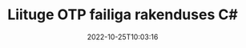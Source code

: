 ---
############################# Static ############################
layout: "auto-gen-merger"
date: 2022-10-25T10:03:16
draft: false
otherformats: pdf pps ppsx ppt pptx rtf tex vdx vsdm vsdx vssm vssx vstm vstx vsx vtx

############################# Head ############################
head_title: "Liituge OTP failidega rakenduses C# | OTP Ühinemine"
head_description: "Ühendage mitu OTP faili üheks failiks, kasutades C# .NET dokumentide liitmise API-t. Ühendage konkreetsed lehed või lehevahemikud erinevatest dokumentidest üheks dokumendiks."

############################# Header ############################
title: "Liituge OTP failiga rakenduses C#"
description: "Liituge tootega OTP mõne rea koodiga .NET."
bg_image: "https://cms.admin.containerize.com/templates/aspose/App_Themes/V3/images/bg/header1.png"
bg_overlay: false
button:
    enable: true
    icon: "fas fa-arrow-down"
    label: "Laadige alla tasuta prooviversioon"
    link: "https://downloads.groupdocs.com/merger/net"

############################# SubMenu ############################
submenu:
    enable: true

    left:
        img_alt: "GroupDocs.Merger for .NET"
        image: "https://cms.admin.containerize.com/templates/groupdocs/images/product-logos/90x90-noborder/groupdocs-merger-net.png"
        product: "GroupDocs.Merger"
        platform: ".NET"

    middle:
        button:

            # button loop
            - link: "https://apireference.groupdocs.com/merger/net"
              text: "API viide"

            # button loop
            - link: "https://github.com/groupdocs-merger"
              text: "Koodi näited"

            # button loop
            - link: "https://products.groupdocs.app/merger/family"
              text: "Reaalajas demod"

            # button loop
            - link: "https://purchase.groupdocs.com/pricing/merger/net"
              text: "Hinnakujundus"

    right:
        link_download: "https://downloads.groupdocs.com/merger"
        link_learn: "https://docs.groupdocs.com/merger/net"
        link_buy: "https://purchase.groupdocs.com"

############################# About ############################
about:
    enable: true
    title: "Teave toote GroupDocs.Merger for .NET API kohta"
    content: |
        [GroupDocs.Merger for .NET](/et/merger/net/) pakub mugavat lahendust mitme PDF-i, Microsoft Office'i (Word, Excel, PowerPoint, OneNote), OpenDocumenti, HTML-i, piltide ja palju muid dokumente ühte faili .NET rakendustes. GroupDocs.Merger säästab teid palju vaeva, kuna teil on lubatud liituda OTP dokumentidega – pole vaja installida kolmanda osapoole tarkvara, töölauarakendusi ega pistikprogramme. Nüüd pole vaja aega raisata ja faile käsitsi ühendada! GroupDocsi missioon on pakkuda parimat kvaliteeti ja lihtsustada dokumentide töötlemise töövooge.
        
        GroupDocs.Merger API on õige valik ettevõtete lahenduste jaoks, mis vajavad failide ühendamise funktsioone. Neid API-sid toetavad hästi kõik suuremad operatsioonisüsteemid ja platvormid, sealhulgas .NET Framework, .NET Standard, .NET Core, Mono.

############################# Steps ############################
steps:
    enable: true
    title_left: "Kuidas ühendada mitu OTP faili"
    content_left: |
        [GroupDocs.Merger for .NET](/et/merger/net/) muudab toote .NET arendajatel hõlpsaks kahe või enama OTP faili liitmise oma rakendustes, rakendades paar lihtsat sammu.
        
        * Looge **Merger** uus eksemplar ja edastage lähtedokumendi tee konstruktori parameetrina.
        * Helistage **Join** klassist **Merger** ja edastage teine ​​lähtedokumendi tee.
        * Liidetud dokumendi salvestamiseks helistage **Save** klassist **Merger**.

    title_right: "Nõuded süsteemile"
    content_right: |
        GroupDocs.Merger for .NET API-sid toetavad kõik suuremad platvormid ja operatsioonisüsteemid. Enne alloleva koodi käivitamist veenduge, et teie süsteemi on installitud järgmised eeltingimused.

        * Operatsioonisüsteemid: Microsoft Windows, Linux, MacOS
        * Arenduskeskkonnad: Visual Studio, Xamarin, MonoDevelop
        * Raamistikud: .NET Framework, .NET Standard, .NET Core, Mono
        * Laadige alla toote GroupDocs.Merger for .NET uusim versioon saidilt [NuGet](https://www.nuget.org/packages/groupdocs.merger)
         
    code: |
     {{% merger/additional-styles %}}
     {{< merger/code-merger title="Kuidas ühendada OTP faili, kasutades C# näitekoodi">}}

        ```csharp    
        // Liituge GroupDocs.Merger API abil OTP failiga
        // Ühinemise käivitamine sisenddokumendiga OTP
        using (Merger merger = new Merger("input1.otp"))
          {
            // Kutsuge liitumisklassi eksemplari liitumismeetod ja edastage teise lähtedokumendi tee
            merger.Join("input2.otp");
    
            // Ühendatud dokumendi salvestamiseks helistage ühinemisklassi eksemplari salvestamismeetodile
            merger.Save("merged-file.otp");
          }
        ```
     {{< /merger/code-merger >}}

############################# Demos ############################
demos:
    enable: true
    title: "Reaalajas demod – veebirakendus dokumentidega liitumiseks"
    content: |
       Liituge kohe rohkem kui ühe OTP failiga, külastades veebisaiti [GroupDocs.Merger Live Demos](https://products.groupdocs.app/merger/otp).
       Reaalajas demol on järgmised eelised.
        
############################# About Formats ############################
about_formats:
    enable: true

############################# More Formats ############################
more_formats:
    enable: true
    title: "Teiste dokumendivormingutega liitumine"
    content: |
        .NET dokumenteerib failivormingute ja piltide liitmise API-d. Ühendage mõned populaarsed dokumendivormingud, nagu allpool kirjeldatud.

############################# Back to top ###############################
back_to_top:
    enable: true
---